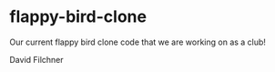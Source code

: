flappy-bird-clone
=================

Our current flappy bird clone code that we are working on as a club!

David Filchner
